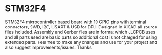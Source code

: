 # STM32F4
STM32F4 microcontroller based board with 10 GPIO pins with terminal connectors, SWD, I2C, USART & USB for DFU.
Designed in KiCAD all source files included.
Assembly and Gerber files are in format which JLCPCB uses and all parts used are basic parts so additional cost is not charged for using extended parts.
Feel free to make any changes and use for your project and also suggest improvements/issues.
Thanks
